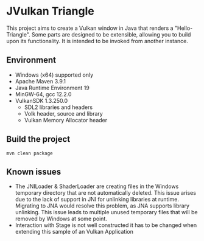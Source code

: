 # JVulkan Triangle

This project aims to create a Vulkan window in Java that renders a "Hello-Triangle". Some parts are designed to be extensible, allowing you to build upon its functionality. It is intended to be invoked from another instance.

## Environment

* Windows (x64) supported only
* Apache Maven 3.9.1
* Java Runtime Environment 19
* MinGW-64, gcc 12.2.0
* VulkanSDK 1.3.250.0
  * SDL2 libraries and headers
  * Volk header, source and library
  * Vulkan Memory Allocator header

## Build the project

```shell
mvn clean package
```

## Known issues

* The JNILoader & ShaderLoader are creating files in the Windows temporary directory that are not automatically deleted. This issue arises due to the lack of support in JNI for unlinking libraries at runtime. Migrating to JNA would resolve this problem, as JNA supports library unlinking. This issue leads to multiple unused temporary files that will be removed by Windows at some point.
* Interaction with Stage is not well constructed it has to be changed when extending this sample of an Vulkan Application
